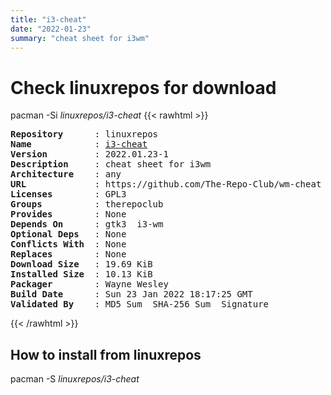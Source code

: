 ```yaml
---
title: "i3-cheat"
date: "2022-01-23"
summary: "cheat sheet for i3wm"
---
```


# Check linuxrepos for download

pacman -Si *linuxrepos/i3-cheat*
{{< rawhtml >}}
<pre class="highlight">
<b>Repository</b>      : linuxrepos
<b>Name</b>            : <a href="../../x86_64/i3-cheat-2022.01.23-1-any.pkg.tar.zst">i3-cheat</a>
<b>Version</b>         : 2022.01.23-1
<b>Description</b>     : cheat sheet for i3wm
<b>Architecture</b>    : any
<b>URL</b>             : https://github.com/The-Repo-Club/wm-cheat
<b>Licenses</b>        : GPL3
<b>Groups</b>          : therepoclub
<b>Provides</b>        : None
<b>Depends On</b>      : gtk3  i3-wm
<b>Optional Deps</b>   : None
<b>Conflicts With</b>  : None
<b>Replaces</b>        : None
<b>Download Size</b>   : 19.69 KiB
<b>Installed Size</b>  : 10.13 KiB
<b>Packager</b>        : Wayne Wesley <wayne6324@gmail.com>
<b>Build Date</b>      : Sun 23 Jan 2022 18:17:25 GMT
<b>Validated By</b>    : MD5 Sum  SHA-256 Sum  Signature
</pre>
{{< /rawhtml >}}
## How to install from linuxrepos

pacman -S *linuxrepos/i3-cheat*
